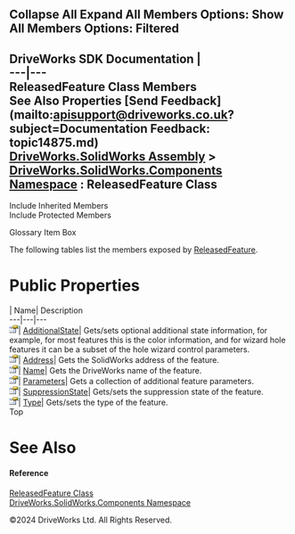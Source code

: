        

 Collapse All Expand All  Members Options: Show All  Members Options: Filtered   
---  
DriveWorks SDK Documentation  |   
---|---  
ReleasedFeature Class Members   
See Also Properties [Send Feedback](mailto:apisupport@driveworks.co.uk?subject=Documentation Feedback: topic14875.md)  
[DriveWorks.SolidWorks Assembly](topic13342.md) > [DriveWorks.SolidWorks.Components Namespace](topic13925.md) : ReleasedFeature Class  
---  
  
Include Inherited Members    
Include Protected Members  


Glossary Item Box

The following tables list the members exposed by [ReleasedFeature](topic14875.md).

# Public Properties

| Name| Description  
---|---|---  
![Public Property](dotnetimages/publicProperty.gif)| [AdditionalState](topic14881.md)| Gets/sets optional additional state information, for example, for most features this is the color information, and for wizard hole features it can be a subset of the hole wizard control parameters.   
![Public Property](dotnetimages/publicProperty.gif)| [Address](topic14882.md)| Gets the SolidWorks address of the feature.   
![Public Property](dotnetimages/publicProperty.gif)| [Name](topic14883.md)| Gets the DriveWorks name of the feature.   
![Public Property](dotnetimages/publicProperty.gif)| [Parameters](topic14884.md)| Gets a collection of additional feature parameters.   
![Public Property](dotnetimages/publicProperty.gif)| [SuppressionState](topic14885.md)| Gets/sets the suppression state of the feature.   
![Public Property](dotnetimages/publicProperty.gif)| [Type](topic14886.md)| Gets/sets the type of the feature.   
Top

# See Also

#### Reference

[ReleasedFeature Class](topic14875.md)   
[DriveWorks.SolidWorks.Components Namespace](topic13925.md)

©2024 DriveWorks Ltd. All Rights Reserved.
